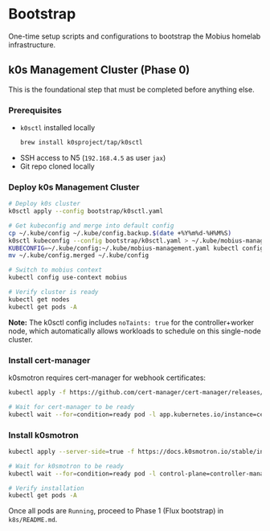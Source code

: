 # Bootstrap

One-time setup scripts and configurations to bootstrap the Mobius homelab infrastructure.

## k0s Management Cluster (Phase 0)

This is the foundational step that must be completed before anything else.

### Prerequisites

- `k0sctl` installed locally
  ```bash
  brew install k0sproject/tap/k0sctl
  ```
- SSH access to N5 (`192.168.4.5` as user `jax`)
- Git repo cloned locally

### Deploy k0s Management Cluster

```bash
# Deploy k0s cluster
k0sctl apply --config bootstrap/k0sctl.yaml

# Get kubeconfig and merge into default config
cp ~/.kube/config ~/.kube/config.backup.$(date +%Y%m%d-%H%M%S)
k0sctl kubeconfig --config bootstrap/k0sctl.yaml > ~/.kube/mobius-management.yaml
KUBECONFIG=~/.kube/config:~/.kube/mobius-management.yaml kubectl config view --flatten > ~/.kube/config.merged
mv ~/.kube/config.merged ~/.kube/config

# Switch to mobius context
kubectl config use-context mobius

# Verify cluster is ready
kubectl get nodes
kubectl get pods -A
```

**Note:** The k0sctl config includes `noTaints: true` for the controller+worker node, which automatically allows workloads to schedule on this single-node cluster.

### Install cert-manager

k0smotron requires cert-manager for webhook certificates:

```bash
kubectl apply -f https://github.com/cert-manager/cert-manager/releases/download/v1.16.2/cert-manager.yaml

# Wait for cert-manager to be ready
kubectl wait --for=condition=ready pod -l app.kubernetes.io/instance=cert-manager -n cert-manager --timeout=300s
```

### Install k0smotron

```bash
kubectl apply --server-side=true -f https://docs.k0smotron.io/stable/install.yaml

# Wait for k0smotron to be ready
kubectl wait --for=condition=ready pod -l control-plane=controller-manager -n k0smotron --timeout=300s

# Verify installation
kubectl get pods -A
```

Once all pods are `Running`, proceed to Phase 1 (Flux bootstrap) in `k8s/README.md`.
